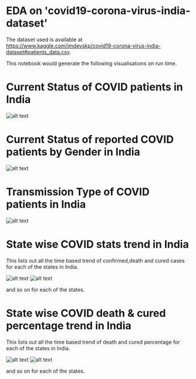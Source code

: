 # EDA on 'covid19-corona-virus-india-dataset'

The dataset used is available at https://www.kaggle.com/imdevskp/covid19-corona-virus-india-dataset#patients_data.csv.

This notebook would generate the following visualisations on run time.

# Current Status of COVID patients in India
![alt text](https://github.com/abhijithremesh/data-science-portfolio/blob/master/covid19-corona-virus-india-dataset/images/Current%20status%20of%20covid%20patients.png)

# Current Status of reported COVID patients by Gender in India
![alt text](https://github.com/abhijithremesh/data-science-portfolio/blob/master/covid19-corona-virus-india-dataset/images/Gender%20trend%20of%20covid%20patients.png)

# Transmission Type of COVID patients in India
![alt text](https://github.com/abhijithremesh/data-science-portfolio/blob/master/covid19-corona-virus-india-dataset/images/Transmission%20type%20of%20covid%20patients.png)

# State wise COVID stats trend in India

This lists out all the time based trend of confirmed,death and cured cases for each of the states in India.

![alt text](https://github.com/abhijithremesh/data-science-portfolio/blob/master/covid19-corona-virus-india-dataset/images/Delhi.png)
![alt text](https://github.com/abhijithremesh/data-science-portfolio/blob/master/covid19-corona-virus-india-dataset/images/Kerala.png)

and so on for each of the states.

# State wise COVID death & cured percentage trend in India

This lists out all the time based trend of death and cured percentage for each of the states in India.

![alt text](https://github.com/abhijithremesh/data-science-portfolio/blob/master/covid19-corona-virus-india-dataset/images/Delhi-death-cured-percentage.png)
![alt text](https://github.com/abhijithremesh/data-science-portfolio/blob/master/covid19-corona-virus-india-dataset/images/Kerala-death-cured-percentage.png)

and so on for each of the states.


